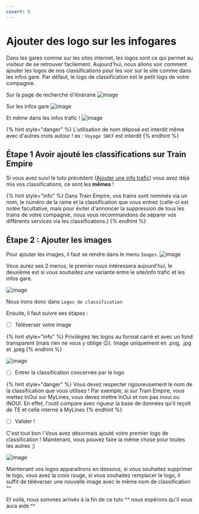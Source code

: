 ```yaml
---
coverY: 0
---
```


# Ajouter des logo sur les infogares

Dans les gares comme sur les sites internet, les logos sont ce qui permet au visiteur de se retrouver facilement. Aujourd'hui, nous allons voir comment ajouter les logos de nos classifications pour les voir sur le site comme dans les infos gare. Par défaut, le logo de classification est le petit logo de votre compagnie.

Sur la page de recherche d'itinéraire ![image](https://user-images.githubusercontent.com/59665309/199507376-328ba417-6922-49f4-82a8-f53ba984b20d.png)

Sur les infos gare ![image](https://user-images.githubusercontent.com/59665309/199511245-c866f67b-4210-4859-89bd-fff936ad5f0f.png)

Et même dans les infos trafic ! ![image](https://user-images.githubusercontent.com/59665309/199511345-325dc192-5b40-4ebb-916a-0fcdab92bf80.png)

{% hint style="danger" %}
L'utilisation de nom déposé est interdit même avec d'autres mots autour ! ex : `Voyage SNCF` est interdit
{% endhint %}

## Étape 1 Avoir ajouté les classifications sur Train Empire

Si vous avez suivi le tuto précédent ([Ajouter une info trafic](ajouter-des-info-trafic.md)) vous avez déjà mis vos classifications, ce sont les **mêmes** !

{% hint style="info" %}
Dans Train Empire, vos trains sont nommés via un nom, le numéro de la rame et la classification que vous entrez (celle-ci est notée facultative, mais pour éviter d'annoncer la suppression de tous les trains de votre compagnie, nous vous recommandons de séparer vos différents services via les classifications.)
{% endhint %}

## Étape 2 : Ajouter les images

Pour ajouter les images, il faut se rendre dans le menu `Images`. ![image](https://user-images.githubusercontent.com/59665309/199508507-2e4c04c1-452b-4e1d-887c-891f13a85271.png)

Vous aurez ses 2 menus, le premier nous intéressera aujourd'hui, le deuxième est si vous souhaitez une variante entre le site/info trafic et les infos gare.

![image](https://user-images.githubusercontent.com/59665309/199509130-2a81f9bf-ce4b-4a67-8ae6-b8d4243670b2.png)

Nous irons donc dans `Logos de classification`

Ensuite, il faut suivre ses étapes :

* [ ] Téléverser votre image

{% hint style="info" %}
Privilégiez les logos au format carré et avec un fond transparent (mais rien ne vous y oblige 😉). Image uniquement en .png, .jpg et .jpeg
{% endhint %}

![image](https://user-images.githubusercontent.com/59665309/199509801-8e2edb21-ba0e-4981-8310-cf7204a51435.png)

* [ ] Entrer la classification concernée par le logo

{% hint style="danger" %}
Vous devez respecter rigoureusement le nom de la classification que vous utilisez ! Par exemple, si sur Train Empire, vous mettez InOui sur MyLines, vous devez mettre InOui et non pas inoui ou INOUI. En effet, l'outil compare avec rigueur la base de données qu'il reçoit de TE et celle interne à MyLines
{% endhint %}

* [ ] Valider !

C'est tout bon ! Vous avez désormais ajouté votre premier logo de classification ! Maintenant, vous pouvez faire la même chose pour toutes les autres ;)

![image](https://user-images.githubusercontent.com/59665309/199510489-91887879-421d-4108-9447-969edf481425.png)

Maintenant vos logos apparaitrons en dessous, si vous souhaitez supprimer le logo, vous avez la croix rouge, si vous souhaitez remplacer le logo, il suffit de téléverser une nouvelle image avec le même nom de classification ^^

Et voilà, nous sommes arrivés à la fin de ce tuto ^^ nous espérons qu'il vous aura aidé ^^
